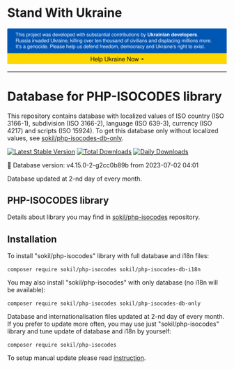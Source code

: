 # Stand With Ukraine

[![SWUbanner](https://raw.githubusercontent.com/vshymanskyy/StandWithUkraine/main/banner-direct.svg)](https://github.com/vshymanskyy/StandWithUkraine/blob/main/docs/README.md)

----

# Database for PHP-ISOCODES library

This repository contains database with localized values of ISO country (ISO 3166-1), subdivision (ISO 3166-2), language (ISO 639-3), currency (ISO 4217) and scripts (ISO 15924).
To get this database only without localized values, see [sokil/php-isocodes-db-only](https://github.com/sokil/php-isocodes-db-only).

[![Latest Stable Version](https://poser.pugx.org/sokil/php-isocodes-db-i18n/v/stable.png)](https://packagist.org/packages/sokil/php-isocodes-db-i18n)
[![Total Downloads](http://img.shields.io/packagist/dt/sokil/php-isocodes-db-i18n.svg?1)](https://packagist.org/packages/sokil/php-isocodes-db-i18n)
[![Daily Downloads](https://poser.pugx.org/sokil/php-isocodes-db-i18n/d/daily)](https://packagist.org/packages/sokil/php-isocodes-db-i18n/stats)

:1234: Database version: v4.15.0-2-g2cc0b89b from 2023-07-02 04:01

Database updated at 2-nd day of every month.

## PHP-ISOCODES library

Details about library you may find in [sokil/php-isocodes](https://github.com/sokil/php-isocodes) repository.

## Installation

To install "sokil/php-isocodes" library with full database and i18n files:

```
composer require sokil/php-isocodes sokil/php-isocodes-db-i18n
```

You may also install "sokil/php-isocodes" with only database (no i18n will be available):

```
composer require sokil/php-isocodes sokil/php-isocodes-db-only
```

Database and internationalisation files updated at 2-nd day of every month. If you prefer to update more often, you may
use just "sokil/php-isocodes" library and tune update of database and i18n by yourself:

```
composer require sokil/php-isocodes
```

To setup manual update please read [instruction](https://github.com/sokil/php-isocodes#library-with-manual-database-update).

